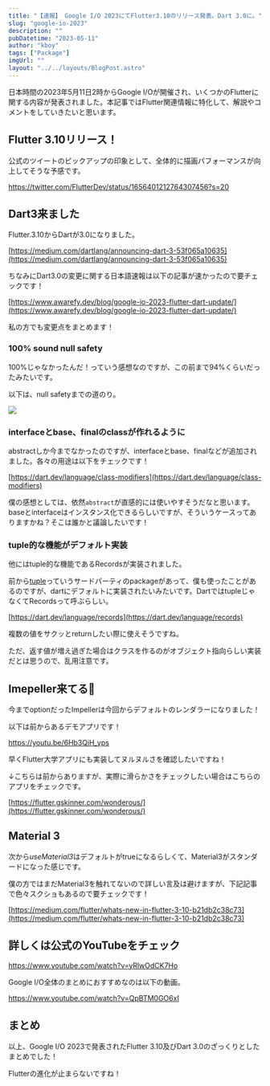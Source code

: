```yaml
---
title: "【速報】 Google I/O 2023にてFlutter3.10のリリース発表。Dart 3.0に。"
slug: "google-io-2023"
description: ""
pubDatetime: "2023-05-11"
author: "kboy"
tags: ["Package"]
imgUrl: ""
layout: "../../layouts/BlogPost.astro"
---
```


日本時間の2023年5月11日2時からGoogle I/Oが開催され、いくつかのFlutterに関する内容が発表されました。本記事ではFlutter関連情報に特化して、解説やコメントをしていきたいと思います。

## Flutter 3.10リリース！

公式のツイートのピックアップの印象として、全体的に描画パフォーマンスが向上してそうな予感です。

https://twitter.com/FlutterDev/status/1656401212764307456?s=20

## Dart3来ました

Flutter.3.10からDartが3.0になりました。

[https://medium.com/dartlang/announcing-dart-3-53f065a10635](https://medium.com/dartlang/announcing-dart-3-53f065a10635)

ちなみにDart3.0の変更に関する日本語速報は以下の記事が速かったので要チェックです！

[https://www.awarefy.dev/blog/google-io-2023-flutter-dart-update/](https://www.awarefy.dev/blog/google-io-2023-flutter-dart-update/)

私の方でも変更点をまとめます！

### 100% sound null safety

100%じゃなかったんだ！っていう感想なのですが、この前まで94%くらいだったみたいです。

以下は、null safetyまでの道のり。

![](https://miro.medium.com/v2/resize:fit:1400/format:webp/1*KPbxBAjFYPCSk2OqwjKs7A.png)

### interfaceとbase、finalのclassが作れるように

abstractしか今までなかったのですが、interfaceとbase、finalなどが追加されました。各々の用途は以下をチェックです！

[https://dart.dev/language/class-modifiers](https://dart.dev/language/class-modifiers)

僕の感想としては、依然`abstract`が直感的には使いやすそうだなと思います。baseとinterfaceはインスタンス化できるらしいですが、そういうケースってありますかね？そこは誰かと議論したいです！

### tuple的な機能がデフォルト実装

他にはtuple的な機能であるRecordsが実装されました。

前から[tuple](https://pub.dev/packages/tuple)っていうサードパーティのpackageがあって、僕も使ったことがあるのですが、dartにデフォルトに実装されたいみたいです。DartではtupleじゃなくてRecordsって呼ぶらしい。

[https://dart.dev/language/records](https://dart.dev/language/records)

複数の値をサクッとreturnしたい際に使えそうですね。

ただ、返す値が増え過ぎた場合はクラスを作るのがオブジェクト指向らしい実装だとは思うので、乱用注意です。

## Imepeller来てる👀

今までoptionだったImpellerは今回からデフォルトのレンダラーになりました！

以下は前からあるデモアプリです！

https://youtu.be/6Hb3QiH_yps

早くFlutter大学アプリにも実装してヌルヌルさを確認したいですね！

↓こちらは前からありますが、実際に滑らかさをチェックしたい場合はこちらのアプリをチェックです。

[https://flutter.gskinner.com/wonderous/](https://flutter.gskinner.com/wonderous/)

## Material 3

次から*useMaterial3*はデフォルトがtrueになるらしくて、Material3がスタンダードになった感じです。

僕の方ではまだMaterial3を触れてないので詳しい言及は避けますが、下記記事で色々スクショもあるので要チェックです！

[https://medium.com/flutter/whats-new-in-flutter-3-10-b21db2c38c73](https://medium.com/flutter/whats-new-in-flutter-3-10-b21db2c38c73)

## 詳しくは公式のYouTubeをチェック

https://www.youtube.com/watch?v=yRlwOdCK7Ho

Google I/O全体のまとめにおすすめなのは以下の動画。

https://www.youtube.com/watch?v=QpBTM0GO6xI

## まとめ

以上、Google I/O 2023で発表されたFlutter 3.10及びDart 3.0のざっくりとしたまとめでした！

Flutterの進化が止まらないですね！